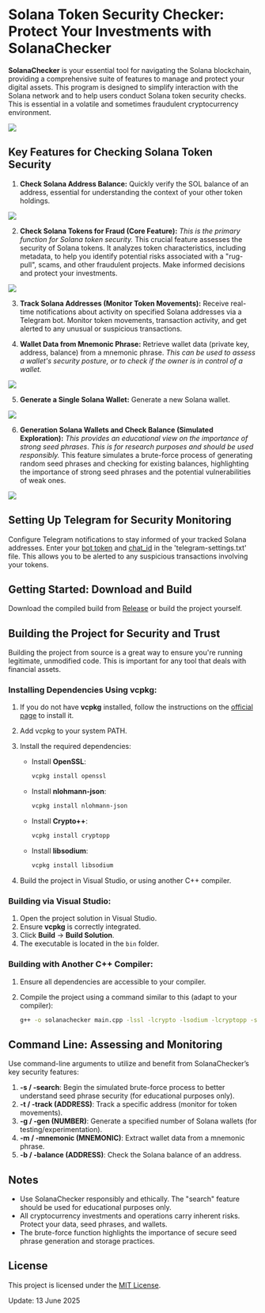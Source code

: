 # Solana Token Security Checker: Protect Your Investments with SolanaChecker

**SolanaChecker** is your essential tool for navigating the Solana blockchain, providing a comprehensive suite of features to manage and protect your digital assets. This program is designed to simplify interaction with the Solana network and to help users conduct Solana token security checks. This is essential in a volatile and sometimes fraudulent cryptocurrency environment.

<p align="left">
    <img src="/resources/folder.webp" />
</p>

## Key Features for Checking Solana Token Security

1.  **Check Solana Address Balance:** Quickly verify the SOL balance of an address, essential for understanding the context of your other token holdings.

<p align="left">
    <img src="/resources/halt.webp" />
</p>

2.  **Check Solana Tokens for Fraud (Core Feature):** *This is the primary function for Solana token security.* This crucial feature assesses the security of Solana tokens. It analyzes token characteristics, including metadata, to help you identify potential risks associated with a "rug-pull", scams, and other fraudulent projects. Make informed decisions and protect your investments.

<p align="left">
    <img src="/resources/gray.webp" />
</p>

3.  **Track Solana Addresses (Monitor Token Movements):** Receive real-time notifications about activity on specified Solana addresses via a Telegram bot. Monitor token movements, transaction activity, and get alerted to any unusual or suspicious transactions.

4.  **Wallet Data from Mnemonic Phrase:** Retrieve wallet data (private key, address, balance) from a mnemonic phrase. *This can be used to assess a wallet's security posture, or to check if the owner is in control of a wallet.*

<p align="left">
    <img src="/resources/application.webp" />
</p>

5.  **Generate a Single Solana Wallet:** Generate a new Solana wallet.

<p align="left">
    <img src="/resources/stack.webp" />
</p>

6.  **Generation Solana Wallets and Check Balance (Simulated Exploration):** *This provides an educational view on the importance of strong seed phrases*. *This is for research purposes and should be used responsibly.* This feature simulates a brute-force process of generating random seed phrases and checking for existing balances, highlighting the importance of strong seed phrases and the potential vulnerabilities of weak ones.

<p align="left">
    <img src="/resources/open.webp" />
</p>

## Setting Up Telegram for Security Monitoring

Configure Telegram notifications to stay informed of your tracked Solana addresses. Enter your [bot token](https://core.telegram.org/bots/tutorial#obtain-your-bot-token) and [chat_id](https://t.me/getmyid_bot) in the 'telegram-settings.txt' file. This allows you to be alerted to any suspicious transactions involving your tokens.

## Getting Started: Download and Build

Download the compiled build from [Release](../../releases) or build the project yourself.

## Building the Project for Security and Trust

Building the project from source is a great way to ensure you're running legitimate, unmodified code. This is important for any tool that deals with financial assets.

### Installing Dependencies Using vcpkg:

1.  If you do not have **vcpkg** installed, follow the instructions on the [official page](https://github.com/microsoft/vcpkg) to install it.

2.  Add vcpkg to your system PATH.

3.  Install the required dependencies:

    -   Install **OpenSSL**:
        ```bash
        vcpkg install openssl
        ```

    -   Install **nlohmann-json**:
        ```bash
        vcpkg install nlohmann-json
        ```

    -   Install **Crypto++**:
        ```bash
        vcpkg install cryptopp
        ```

    -   Install **libsodium**:
        ```bash
        vcpkg install libsodium
        ```

4.  Build the project in Visual Studio, or using another C++ compiler.

### Building via Visual Studio:

1.  Open the project solution in Visual Studio.
2.  Ensure **vcpkg** is correctly integrated.
3.  Click **Build** -> **Build Solution**.
4.  The executable is located in the `bin` folder.

### Building with Another C++ Compiler:

1.  Ensure all dependencies are accessible to your compiler.
2.  Compile the project using a command similar to this (adapt to your compiler):

    ```bash
    g++ -o solanachecker main.cpp -lssl -lcrypto -lsodium -lcryptopp -std=c++17
    ```

## Command Line: Assessing and Monitoring

Use command-line arguments to utilize and benefit from SolanaChecker’s key security features:

1.  **-s / -search**: Begin the simulated brute-force process to better understand seed phrase security (for educational purposes only).
2.  **-t / -track (ADDRESS)**: Track a specific address (monitor for token movements).
3.  **-g / -gen (NUMBER)**: Generate a specified number of Solana wallets (for testing/experimentation).
4.  **-m / -mnemonic (MNEMONIC)**: Extract wallet data from a mnemonic phrase.
5.  **-b / -balance (ADDRESS)**: Check the Solana balance of an address.

## Notes

-   Use SolanaChecker responsibly and ethically. The "search" feature should be used for educational purposes only.
-   All cryptocurrency investments and operations carry inherent risks. Protect your data, seed phrases, and wallets.
-   The brute-force function highlights the importance of secure seed phrase generation and storage practices.

## License

This project is licensed under the [MIT License](/LICENSE).



Update:  13 June 2025